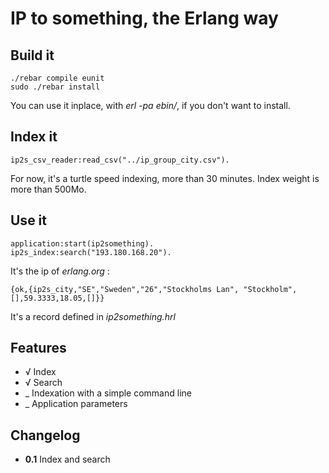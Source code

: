 IP to something, the Erlang way
===============================

Build it
--------

	./rebar compile eunit
	sudo ./rebar install

You can use it inplace, with _erl -pa ebin/_, if you don't want to install.

Index it
--------

	ip2s_csv_reader:read_csv("../ip_group_city.csv").

For now, it's a turtle speed indexing, more than 30 minutes.
Index weight is more than 500Mo.

Use it
------

	application:start(ip2something).
	ip2s_index:search("193.180.168.20").

It's the ip of _erlang.org_ :

	{ok,{ip2s_city,"SE","Sweden","26","Stockholms Lan", "Stockholm",[],59.3333,18.05,[]}}

It's a record defined in _ip2something.hrl_

Features
--------

 * √ Index
 * √ Search
 * _ Indexation with a simple command line
 * _ Application parameters

Changelog
---------

 * **0.1** Index and search